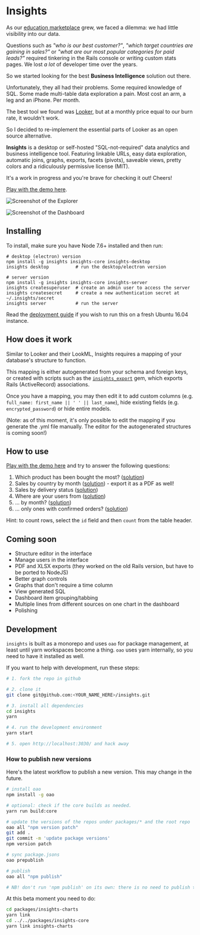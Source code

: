 # Insights

As our [education marketplace](https://www.apprentus.com) grew, we faced a dilemma: we had little visibility into our data.

Questions such as *"who is our best customer?"*, *"which target countries are gaining in sales?"* or *"what are our most popular categories for paid leads?"* required tinkering in the Rails console or writing custom stats pages. We lost *a lot* of developer time over the years.

So we started looking for the best **Business Intelligence** solution out there.

Unfortunately, they all had their problems. Some required knowledge of SQL. Some made multi-table data exploration a pain. Most cost an arm, a leg and an iPhone. Per month.

The best tool we found was [Looker](https://looker.com/), but at a monthly price equal to our burn rate, it wouldn't work.

So I decided to re-implement the essential parts of Looker as an open source alternative.

**Insights** is a desktop or self-hosted "SQL-not-required" data analytics and business intelligence tool. Featuring linkable URLs, easy data exploration, automatic joins, graphs, exports, facets (pivots), saveable views, pretty colors and a ridiculously permissive license (MIT).

It's a work in progress and you're brave for checking it out! Cheers!

[Play with the demo here](http://insights-demo.mariusandra.com/).

![Screenshot of the Explorer](https://github.com/mariusandra/insights/raw/old-rails-version/doc/screenshot-views.png)

![Screenshot of the Dashboard](https://github.com/mariusandra/insights/raw/old-rails-version/doc/screenshot-dashboard.png)

## Installing

To install, make sure you have Node 7.6+ installed and then run:

```
# desktop (electron) version
npm install -g insights insights-core insights-desktop
insights desktop          # run the desktop/electron version

# server version
npm install -g insights insights-core insights-server
insights createsuperuser  # create an admin user to access the server
insights createsecret     # create a new authentication secret at ~/.insights/secret
insights server           # run the server
```

Read the [deployment guide](https://github.com/mariusandra/insights/blob/master/docs/deployment.md) if you wish to run this on a fresh Ubuntu 16.04 instance.

## How does it work

Similar to Looker and their LookML, Insights requires a mapping of your database's structure to function.

This mapping is either autogenerated from your schema and foreign keys, or created with scripts such as the [`insights_export`](https://github.com/mariusandra/insights_export) gem, which exports Rails (ActiveRecord) associations.

Once you have a mapping, you may then edit it to add custom columns (e.g. `full_name: first_name || ' ' || last_name`), hide existing fields (e.g. `encrypted_password`) or hide entire models.

(Note: as of this moment, it's only possible to edit the mapping if you generate the .yml file manually. The editor for the autogenerated structures is coming soon!)

## How to use

[Play with the demo here](http://insights-demo.mariusandra.com/) and try to answer the following questions:

1. Which product has been bought the most? ([solution](http://insights-demo.mariusandra.com/explorer?columns=Product.title%2CProduct.order_lines.total_price_in_eur%21%21sum%2CProduct.order_lines.id%21%21count%2CProduct.order_lines.quantity%21%21avg&facetsColumn=&facetsCount=6&graphCumulative=false&graphTimeFilter=last-60&percentages=false&redirect_path=explorer&sort=-Product.order_lines.total_price_in_eur%21%21sum&treeState=Product%2CProduct.order_lines))
2. Sales by country by month ([solution](http://insights-demo.mariusandra.com/explorer?columns=Order.total_price_in_eur!!sum%2COrder.user.country.name%2COrder.confirmed_at!month&sort=-Order.confirmed_at!day&treeState=Order%2COrder.user%2COrder.user.country&graphTimeFilter=last-365&facetsColumn=Order.user.country.name&facetsCount=6&graphCumulative=false&percentages=false&filter%5B0%5D=Order.confirmed%3Dequals%3Atrue)) - export it as a PDF as well!
3. Sales by delivery status ([solution](http://insights-demo.mariusandra.com/explorer?columns=Order.total_price_in_eur!!sum%2COrder.user.country.name%2COrder.status%2COrder.created_at!month&sort=-Order.created_at!day&treeState=Order%2COrder.user%2COrder.user.country&graphTimeFilter=last-365&facetsColumn=Order.status&facetsCount=6&graphCumulative=false&percentages=false))
4. Where are your users from ([solution](http://insights-demo.mariusandra.com/explorer?columns=User.country.name%2CUser.id!!count&sort=-User.id!!count&treeState=User%2CUser.country&graphTimeFilter=last-365&facetsColumn=User.country.name&facetsCount=6&graphCumulative=false&percentages=false))
5. ... by month? ([solution](http://insights-demo.mariusandra.com/explorer?columns=User.country.name%2CUser.id!!count%2CUser.created_at!month&sort=-User.created_at!day&treeState=User%2CUser.country&graphTimeFilter=last-365&facetsColumn=User.country.name&facetsCount=6&graphCumulative=false&percentages=false))
6. ... only ones with confirmed orders? ([solution](http://insights-demo.mariusandra.com/explorer?columns=User.country.name%2CUser.id!!count%2CUser.created_at!month%2CUser.orders.confirmed&sort=-User.created_at!day&treeState=User%2CUser.country%2CUser.orders&graphTimeFilter=last-365&facetsColumn=User.country.name&facetsCount=6&graphCumulative=false&percentages=false&filter%5B0%5D=User.orders.confirmed%3Dequals%3Atrue))

Hint: to count rows, select the `id` field and then `count` from the table header.

## Coming soon

* Structure editor in the interface
* Manage users in the interface
* PDF and XLSX exports (they worked on the old Rails version, but have to be ported to NodeJS)
* Better graph controls
* Graphs that don't require a time column
* View generated SQL
* Dashboard item grouping/tabbing
* Multiple lines from different sources on one chart in the dashboard
* Polishing


## Development

`insights` is built as a monorepo and uses `oao` for package management, at least until yarn workspaces become a thing. `oao` uses yarn internally, so you need to have it installed as well.

If you want to help with development, run these steps:

```sh
# 1. fork the repo in github

# 2. clone it
git clone git@github.com:<YOUR_NAME_HERE>/insights.git

# 3. install all dependencies
cd insights
yarn

# 4. run the development environment
yarn start

# 5. open http://localhost:3030/ and hack away
```

### How to publish new versions

Here's the latest workflow to publish a new version. This may change in the future.

```sh
# install oao
npm install -g oao

# optional: check if the core builds as needed.
yarn run build:core

# update the versions of the repos under packages/* and the root repo
oao all "npm version patch"
git add .
git commit -m 'update package versions'
npm version patch

# sync package.jsons
oao prepublish

# publish
oao all "npm publish"

# NB! don't run 'npm publish' on its own: there is no need to publish the insights-build package.
```

At this beta moment you need to do:

```sh
cd packages/insights-charts
yarn link
cd ../../packages/insights-core
yarn link insights-charts
```
